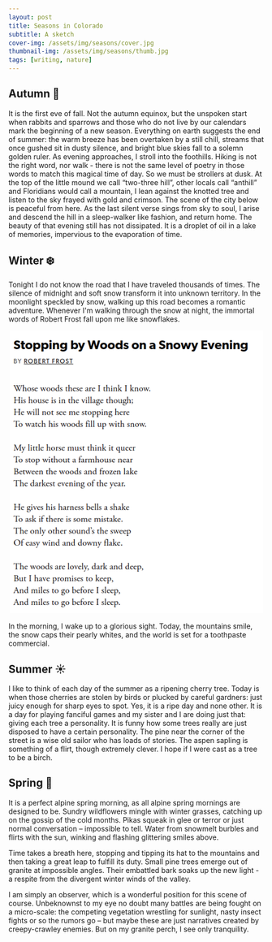 ```yaml
---
layout: post
title: Seasons in Colorado
subtitle: A sketch
cover-img: /assets/img/seasons/cover.jpg
thumbnail-img: /assets/img/seasons/thumb.jpg
tags: [writing, nature]
---
```


## Autumn 🍂

It is the first eve of fall. Not the autumn equinox, but the unspoken start when rabbits and sparrows and those who do not live by our calendars mark the beginning of a new season. Everything on earth suggests the end of summer: the warm breeze has been overtaken by a still chill, streams that once gushed sit in dusty silence, and bright blue skies fall to a solemn golden ruler. As evening approaches, I stroll into the foothills. Hiking is not the right word, nor walk - there is not the same level of poetry in those words to match this magical time of day. So we must be strollers at dusk. At the top of the little mound we call “two-three hill”, other locals call “anthill” and Floridians would call a mountain, I lean against the knotted tree and listen to the sky frayed with gold and crimson. The scene of the city below is peaceful from here. As the last silent verse sings from sky to soul, I arise and descend the hill in a sleep-walker like fashion, and return home. The beauty of that evening still has not dissipated. It is a droplet of oil in a lake of memories, impervious to the evaporation of time. 

## Winter ❄️
Tonight I do not know the road that I have traveled thousands of times. The silence of midnight and soft snow transform it into unknown territory. In the moonlight speckled by snow, walking up this road becomes a romantic adventure. Whenever I'm walking through the snow at night, the immortal words of Robert Frost fall upon me like snowflakes.

<div style="display: flex; justify-content: center; text-align: center;">
 <div class="image">
    <img src="/assets/img/seasons/poem.png" width="500"/>
</div>
</div>


In the morning, I wake up to a glorious sight. Today, the mountains smile, the snow caps their pearly whites, and the world is set for a toothpaste commercial.

## Summer ☀️
I like to think of each day of the summer as a ripening cherry tree. Today is when those cherries are stolen by birds or plucked by  careful gardners: just juicy enough for sharp eyes to spot. Yes, it is a ripe day and none other. It is a day for playing fanciful games and my sister and I are doing just that: giving each tree a personality. It is funny how some trees really are just disposed to have a certain personality. The pine near the corner of the street is a wise old sailor who has loads of stories. The aspen sapling is something of a flirt, though extremely clever. I hope if I were cast as a tree to be a birch.

## Spring 🌸
It is a perfect alpine spring morning, as all alpine spring mornings are designed to be. Sundry wildflowers mingle with winter grasses, catching up on the gossip of the cold months. Pikas squeak in glee or terror or just normal conversation – impossible to tell. Water from snowmelt burbles and flirts with the sun, winking and flashing glittering smiles above. 

Time takes a breath here, stopping and tipping its hat to the mountains and then taking a great leap to fulfill its duty. Small pine trees emerge out of granite at impossible angles. Their embattled bark soaks up the new light - a respite from the divergent winter winds of the valley. 

I am simply an observer, which is a wonderful position for this scene of course. Unbeknownst to my eye no doubt many battles are being fought on a micro-scale: the competing vegetation wrestling for sunlight, nasty insect fights or so the rumors go – but maybe these are just narratives created by creepy-crawley enemies. But on my granite perch, I see only tranquility. 

